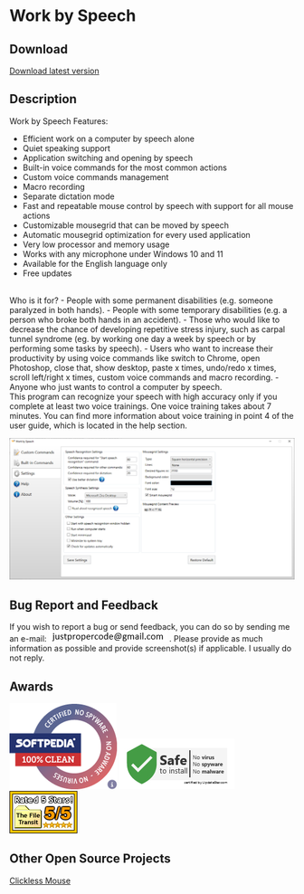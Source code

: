 # Work by Speech

## Download
[Download latest version](https://github.com/ProperCode/Work-by-Speech/releases)<br/>

## Description

Work by Speech Features:
- Efficient work on a computer by speech alone
- Quiet speaking support
- Application switching and opening by speech
- Built-in voice commands for the most common actions
- Custom voice commands management
- Macro recording
- Separate dictation mode
- Fast and repeatable mouse control by speech with support for all mouse actions
- Customizable mousegrid that can be moved by speech
- Automatic mousegrid optimization for every used application
- Very low processor and memory usage
- Works with any microphone under Windows 10 and 11
- Available for the English language only
- Free updates

<br/>
Who is it for?
- People with some permanent disabilities (e.g. someone paralyzed in both hands). 
- People with some temporary disabilities (e.g. a person who broke both hands in an accident). 
- Those who would like to decrease the chance of developing repetitive stress injury, such as carpal tunnel syndrome (eg. by working one day a week by speech or by performing some tasks by speech). 
- Users who want to increase their productivity by using voice commands like switch to Chrome, open Photoshop, close that, show desktop, paste x times, undo/redo x times, scroll left/right x times, custom voice commands and macro recording.
- Anyone who just wants to control a computer by speech.

<br/>
This program can recognize your speech with high accuracy only if you complete at least two voice trainings. One voice training takes about 7 minutes. You can find more information about voice training in point 4 of the user guide, which is located in the help section.

![alt text](https://raw.githubusercontent.com/ProperCode/Work-by-Speech/master/other/images/05_settings.jpg)

## Bug Report and Feedback
If you wish to report a bug or send feedback, you can do so by sending me an e-mail: ![alt text](https://raw.githubusercontent.com/ProperCode/Work-by-Speech/master/other/images/email.jpg) .
Please provide as much information as possible and provide screenshot(s) if applicable. I usually do not reply.

## Awards
[![alt text](https://raw.githubusercontent.com/ProperCode/Work-by-Speech/master/other/awards/softpedia_100_clean.png)](https://www.softpedia.com/get/Desktop-Enhancements/Other-Desktop-Enhancements/Work-by-Speech.shtml#status)
[![alt text](https://raw.githubusercontent.com/ProperCode/Work-by-Speech/master/other/awards/updatestar.com.jpg)](https://www.updatestar.com/virus-report/work-by-speech/2619667)
[![alt text](https://raw.githubusercontent.com/ProperCode/Work-by-Speech/master/other/awards/filetransit_5of5.gif)](http://www.filetransit.com/view.php?id=453437)

## Other Open Source Projects
[Clickless Mouse](https://github.com/ProperCode/clickless-mouse)<br/>